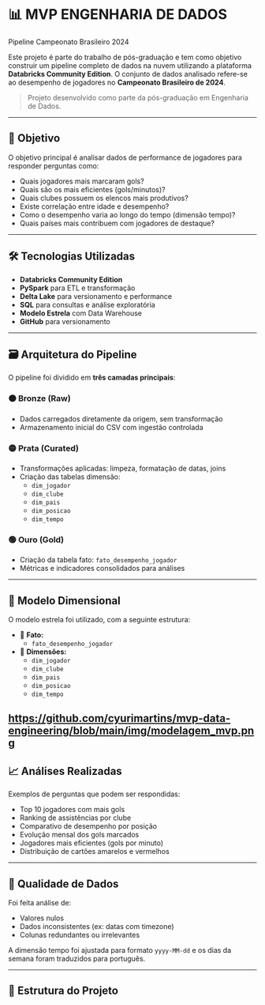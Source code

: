 # 📊 MVP ENGENHARIA DE DADOS
Pipeline Campeonato Brasileiro 2024

Este projeto é parte do trabalho de pós-graduação e tem como objetivo construir um pipeline completo de dados na nuvem utilizando a plataforma **Databricks Community Edition**. O conjunto de dados analisado refere-se ao desempenho de jogadores no **Campeonato Brasileiro de 2024**.

> Projeto desenvolvido como parte da pós-graduação em Engenharia de Dados.

---

## 🎯 Objetivo

O objetivo principal é analisar dados de performance de jogadores para responder perguntas como:

- Quais jogadores mais marcaram gols?
- Quais são os mais eficientes (gols/minutos)?
- Quais clubes possuem os elencos mais produtivos?
- Existe correlação entre idade e desempenho?
- Como o desempenho varia ao longo do tempo (dimensão tempo)?
- Quais países mais contribuem com jogadores de destaque?

---

## 🛠️ Tecnologias Utilizadas

- **Databricks Community Edition**
- **PySpark** para ETL e transformação
- **Delta Lake** para versionamento e performance
- **SQL** para consultas e análise exploratória
- **Modelo Estrela** com Data Warehouse
- **GitHub** para versionamento

---

## 🗃️ Arquitetura do Pipeline

O pipeline foi dividido em **três camadas principais**:

### 🟠 Bronze (Raw)
- Dados carregados diretamente da origem, sem transformação
- Armazenamento inicial do CSV com ingestão controlada

### 🟡 Prata (Curated)
- Transformações aplicadas: limpeza, formatação de datas, joins
- Criação das tabelas dimensão:
  - `dim_jogador`
  - `dim_clube`
  - `dim_pais`
  - `dim_posicao`
  - `dim_tempo`

### 🟢 Ouro (Gold)
- Criação da tabela fato: `fato_desempenho_jogador`
- Métricas e indicadores consolidados para análises

---

## 🧠 Modelo Dimensional

O modelo estrela foi utilizado, com a seguinte estrutura:

- 🎯 **Fato:**
  - `fato_desempenho_jogador`
- 🌟 **Dimensões:**
  - `dim_jogador`
  - `dim_clube`
  - `dim_pais`
  - `dim_posicao`
  - `dim_tempo`

https://github.com/cyurimartins/mvp-data-engineering/blob/main/img/modelagem_mvp.png
---

## 📈 Análises Realizadas

Exemplos de perguntas que podem ser respondidas:

- Top 10 jogadores com mais gols
- Ranking de assistências por clube
- Comparativo de desempenho por posição
- Evolução mensal dos gols marcados
- Jogadores mais eficientes (gols por minuto)
- Distribuição de cartões amarelos e vermelhos

---

## 🧪 Qualidade de Dados

Foi feita análise de:
- Valores nulos
- Dados inconsistentes (ex: datas com timezone)
- Colunas redundantes ou irrelevantes

A dimensão tempo foi ajustada para formato `yyyy-MM-dd` e os dias da semana foram traduzidos para português.

---

## 📂 Estrutura do Projeto


